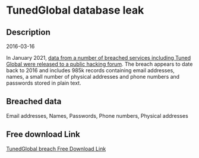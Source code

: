 # TunedGlobal database leak

## Description

2016-03-16

In January 2021, <a href="https://siliconangle.com/2021/01/20/shinyhunters-publishes-1-9m-stolen-user-credentials-photo-editing-site-pixlr/" target="_blank" rel="noopener">data from a number of breached services including Tuned Global were released to a public hacking forum</a>. The breach appears to date back to 2016 and includes 985k records containing email addresses, names, a small number of physical addresses and phone numbers and passwords stored in plain text.

## Breached data

Email addresses, Names, Passwords, Phone numbers, Physical addresses

## Free download Link

[TunedGlobal breach Free Download Link](https://tinyurl.com/2b2k277t)